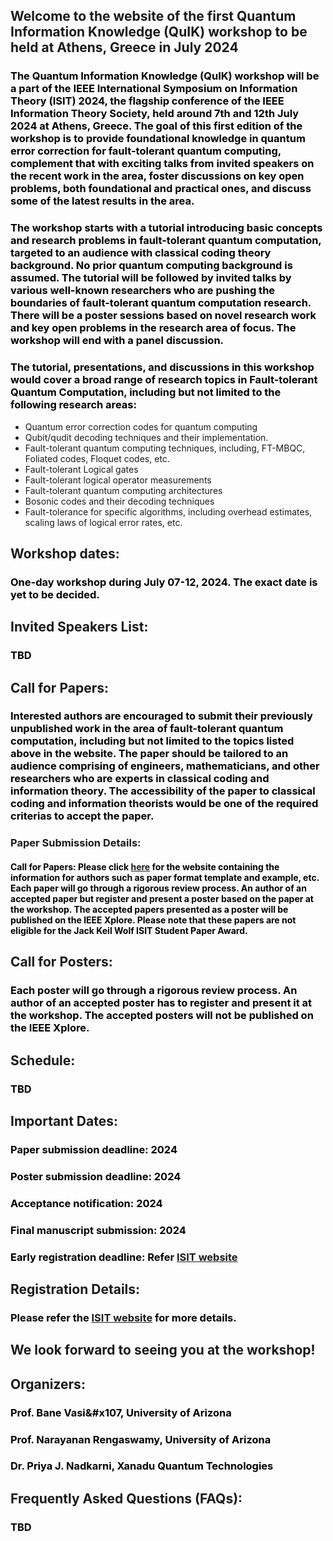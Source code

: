 ## Welcome to the website of the first Quantum Information Knowledge (QuIK) workshop to be held at Athens, Greece in July 2024
### <font color="black">The Quantum Information Knowledge (QuIK) workshop will be a part of the IEEE International Symposium on Information Theory (ISIT) 2024, the flagship conference of the IEEE Information Theory Society, held around 7th and 12th July 2024 at Athens, Greece. The goal of this first edition of the workshop is to provide foundational knowledge in quantum error correction for fault-tolerant quantum computing, complement that with exciting talks from invited speakers on the recent work in the area, foster discussions on key open problems, both foundational and practical ones, and discuss some of the latest results in the area. </font>
### <font color="black"> The workshop starts with a tutorial introducing basic concepts and research problems in fault-tolerant quantum computation, targeted to an audience with classical coding theory background. No prior quantum computing background is assumed. The tutorial will be followed by invited talks by various well-known researchers who are pushing the boundaries of fault-tolerant quantum computation research. There will be a poster sessions based on novel research work and key open problems in the research area of focus. The workshop will end with a panel discussion. </font>
### <font color="black"> The tutorial, presentations, and discussions in this workshop would cover a broad range of research topics in Fault-tolerant Quantum Computation, including but not limited to the following research areas:</font>
*	Quantum error correction codes for quantum computing
*	Qubit/qudit decoding techniques and their implementation.
*	Fault-tolerant quantum computing techniques, including, FT-MBQC, Foliated codes, Floquet codes, etc. 
*	Fault-tolerant Logical gates
*	Fault-tolerant logical operator measurements
*	Fault-tolerant quantum computing architectures
*	Bosonic codes and their decoding techniques
*	Fault-tolerance for specific algorithms, including overhead estimates, scaling laws of logical error rates, etc.
## Workshop dates:
### <font color="black"> One-day workshop during July 07-12, 2024. The exact date is yet to be decided. </font>
## Invited Speakers List:
### <font color="black"> TBD </font> 
## Call for Papers:
### <font color="black">Interested authors are encouraged to submit their previously unpublished work in the area of fault-tolerant quantum computation, including but not limited to the topics listed above in the website. The paper should be tailored to an audience comprising of engineers, mathematicians, and other researchers who are experts in classical coding and information theory. The accessibility of the paper to classical coding and information theorists would be one of the required criterias to accept the paper.</font>
### Paper Submission Details:
#### <font color="black"> Call for Papers: Please click <a href="https://2024.ieee-isit.org/information-authors-0">here</a> for the website containing the information for authors such as paper format template and example, etc. Each paper will go through a rigorous review process. An author of an accepted paper but register and present a poster based on the paper at the workshop. The accepted papers presented as a poster will be published on the IEEE Xplore. Please note that these papers are not eligible for the Jack Keil Wolf ISIT Student Paper Award. </font> ####
## Call for Posters:
### <font color="black"> Each poster will go through a rigorous review process. An author of an accepted poster has to register and present it at the workshop. The accepted posters will not be published on the IEEE Xplore. </font> 
## Schedule:
### <font color="black"> TBD </font> 
## Important Dates:
### <font color="black"> Paper submission deadline: 2024 </font> 
### <font color="black"> Poster submission deadline: 2024 </font> 
### <font color="black"> Acceptance notification: 2024 </font> 
### <font color="black"> Final manuscript submission: 2024 </font> 
### <font color="black"> Early registration deadline: Refer <a href="https://2024.ieee-isit.org/workshops">ISIT website</a> </font> 
## Registration Details: 
### <font color="black"> Please refer the <a href="https://2024.ieee-isit.org/workshops">ISIT website</a> for more details. </font> 
## We look forward to seeing you at the workshop!
## Organizers:
### <font color="black"> Prof. Bane Vasi&#x107, University of Arizona </font> 
### <font color="black"> Prof. Narayanan Rengaswamy, University of Arizona </font> 
### <font color="black"> Dr. Priya J. Nadkarni, Xanadu Quantum Technologies </font> 
## Frequently Asked Questions (FAQs):
### <font color="black"> TBD </font> 
